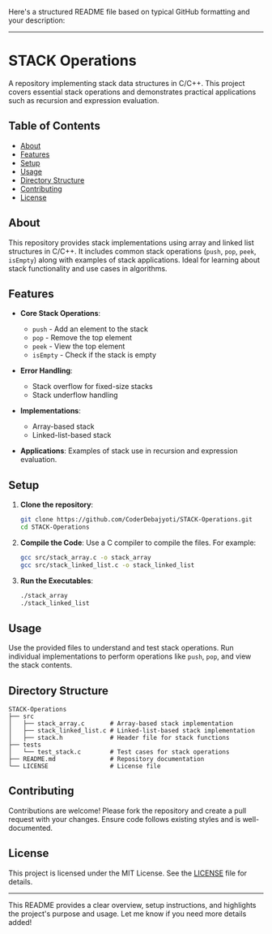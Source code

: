 Here's a structured README file based on typical GitHub formatting and your description:

---

# STACK Operations

A repository implementing stack data structures in C/C++. This project covers essential stack operations and demonstrates practical applications such as recursion and expression evaluation.

## Table of Contents
- [About](#about)
- [Features](#features)
- [Setup](#setup)
- [Usage](#usage)
- [Directory Structure](#directory-structure)
- [Contributing](#contributing)
- [License](#license)

## About

This repository provides stack implementations using array and linked list structures in C/C++. It includes common stack operations (`push`, `pop`, `peek`, `isEmpty`) along with examples of stack applications. Ideal for learning about stack functionality and use cases in algorithms.

## Features

- **Core Stack Operations**: 
  - `push` - Add an element to the stack
  - `pop` - Remove the top element
  - `peek` - View the top element
  - `isEmpty` - Check if the stack is empty

- **Error Handling**: 
  - Stack overflow for fixed-size stacks
  - Stack underflow handling

- **Implementations**: 
  - Array-based stack
  - Linked-list-based stack
  
- **Applications**: Examples of stack use in recursion and expression evaluation.

## Setup

1. **Clone the repository**:
   ```bash
   git clone https://github.com/CoderDebajyoti/STACK-Operations.git
   cd STACK-Operations
   ```

2. **Compile the Code**:
   Use a C compiler to compile the files. For example:
   ```bash
   gcc src/stack_array.c -o stack_array
   gcc src/stack_linked_list.c -o stack_linked_list
   ```

3. **Run the Executables**:
   ```bash
   ./stack_array
   ./stack_linked_list
   ```

## Usage

Use the provided files to understand and test stack operations. Run individual implementations to perform operations like `push`, `pop`, and view the stack contents.

## Directory Structure

```plaintext
STACK-Operations
├── src
│   ├── stack_array.c       # Array-based stack implementation
│   ├── stack_linked_list.c # Linked-list-based stack implementation
│   ├── stack.h             # Header file for stack functions
├── tests
│   └── test_stack.c        # Test cases for stack operations
├── README.md               # Repository documentation
└── LICENSE                 # License file
```

## Contributing

Contributions are welcome! Please fork the repository and create a pull request with your changes. Ensure code follows existing styles and is well-documented.

## License

This project is licensed under the MIT License. See the [LICENSE](LICENSE) file for details.

---

This README provides a clear overview, setup instructions, and highlights the project's purpose and usage. Let me know if you need more details added!
